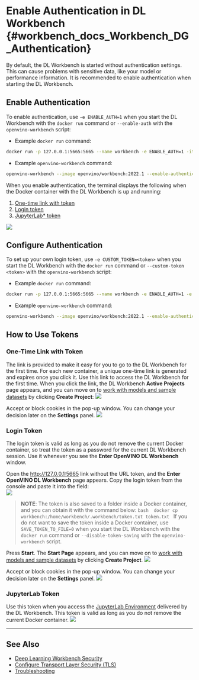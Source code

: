 # Enable Authentication in DL Workbench {#workbench_docs_Workbench_DG_Authentication}

By default, the DL Workbench is started without authentication settings. This can cause
problems with sensitive data, like your model or performance information. It is
recommended to enable authentication when starting the DL Workbench.

## Enable Authentication 

To enable authentication, use `-e ENABLE_AUTH=1` when you start the DL Workbench with the
`docker run` command or `--enable-auth` with the `openvino-workbench` script:
* Example `docker run` command:
 ```bash
 docker run -p 127.0.0.1:5665:5665 --name workbench -e ENABLE_AUTH=1 -it openvino/workbench:2022.1
 ```

* Example `openvino-workbench` command:  
 ```bash
 openvino-workbench --image openvino/workbench:2022.1 --enable-authentication
 ```

When you enable authentication, the terminal displays the following when the Docker
container with the DL Workbench is up and running:

1. <a href="#url-token">One-time link with token</a>
2. <a href="#login-token">Login token</a>
3. <a href="#jupyter-token">JupyterLab\* token</a>

![](img/authentication/auth2.png)

## Configure Authentication 

To set up your own login token, use `-e CUSTOM_TOKEN=<token>` when you start the DL Workbench with the
`docker run` command or `--custom-token <token>` with the `openvino-workbench` script:
* Example `docker run` command:
 ```bash
 docker run -p 127.0.0.1:5665:5665 --name workbench -e ENABLE_AUTH=1 -e CUSTOM_TOKEN=MY_CUSTOM_TOKEN -it openvino/workbench:2022.1
 ```

* Example `openvino-workbench` command:  
 ```bash
 openvino-workbench --image openvino/workbench:2022.1 --enable-authentication --custom-token MY_CUSTOM_TOKEN
 ```

## How to Use Tokens

### <a name="url-token"> One-Time Link with Token </a>

The link is provided to
make it easy for you to go to the DL Workbench for the first time. For each new container,
a unique one-time link is generated and expires once you click it. Use this link to access
the DL Workbench for the first time. When you click the link, the DL Workbench 
**Active Projects** page appears, and you can move on to [work with models and sample datasets](Work_with_Models_and_Sample_Datasets.md)
by clicking **Create Project**: 
![](img/start_page_crop.png)

Accept or block cookies in the pop-up window. You can change your decision later on the
**Settings** panel. 
![](img/pop_up_cookies.png)

### <a name="login-token">Login Token</a>

The login token is valid as long as you do not remove the current Docker container, so
treat the token as a password for the current DL Workbench session. Use it whenever you
see the **Enter OpenVINO DL Workbench** window.

Open the http://127.0.0.1:5665 link without the
URL token, and the **Enter OpenVINO DL Workbench** page appears. Copy the login token from
the console and paste it into the field:  
![](img/authentication/auth1.png) 

> **NOTE**: The token is also saved to a folder inside a Docker container, and you can
> obtain it with the command below: 
    ```bash 
    docker cp workbench:/home/workbench/.workbench/token.txt token.txt
    ```
> If you do not want to save the token inside a Docker container, use `SAVE_TOKEN_TO_FILE=0` 
> when you start the DL Workbench with the `docker run` command or `--disable-token-saving` 
> with the `openvino-workbench` script.

Press **Start**. The **Start Page** appears, and you can move on to
[work with models and sample datasets](Work_with_Models_and_Sample_Datasets.md) by clicking **Create Project**. 
![](img/start_page_crop.png)


Accept or block cookies in the pop-up window. You can change your decision later on the
**Settings** panel.
![](img/pop_up_cookies.png)

### <a name="jupyter-token">JupyterLab Token</a>

Use this token when you access the [JupyterLab Environment](Jupyter_Notebooks.md) delivered by the DL Workbench. This token is valid as long as you do not remove the current Docker container.
![](img/authentication/auth4.png)

---
## See Also

* [Deep Learning Workbench Security](Security.md)
* [Configure Transport Layer Security (TLS)](Configure_TLS.md)
* [Troubleshooting](Troubleshooting.md)

